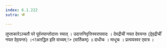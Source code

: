 ```yaml
---
index: 6.1.222
sutra: चौ

---
```

 लुप्ताकारेऽञ्चतौ परे पूर्वस्यान्तोदात्तः स्यात् । उदात्तनिवृत्तिस्वरापवादः । देवद्रीचीं नयत देवयन्तः (दे॒व॒द्रीचीं॑ नयत देव॒यन्तः॑) ।<!अतद्धित इति वाच्यम् !> (वार्तिकम्) ॥ दाधीचः । माधूचः । प्रत्ययस्वर एवात्र ।